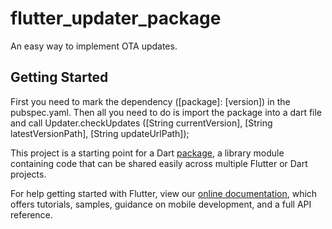 # flutter_updater_package

An easy way to implement OTA updates.

## Getting Started

First you need to mark the dependency ([package]: [version]) in the pubspec.yaml.
Then all you need to do is import the package into a dart file and call Updater.checkUpdates ([String currentVersion], [String latestVersionPath], [String updateUrlPath]);

This project is a starting point for a Dart
[package](https://flutter.dev/developing-packages/),
a library module containing code that can be shared easily across
multiple Flutter or Dart projects.

For help getting started with Flutter, view our 
[online documentation](https://flutter.dev/docs), which offers tutorials, 
samples, guidance on mobile development, and a full API reference.
